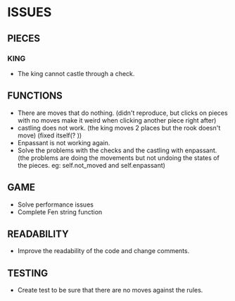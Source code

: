 # ISSUES

## PIECES

### KING
- The king cannot castle through a check.

## FUNCTIONS
- There are moves that do nothing. (didn't reproduce, but clicks on pieces with no moves make it weird when clicking another piece right after)
- castling does not work. (the king moves 2 places but the rook doesn't move) (fixed itself(? ))
- Enpassant is not working again.
- Solve the problems with the checks
  and the castling with enpassant.
  (the problems are doing the movements but not undoing the states of the pieces. eg: self.not_moved and self.enpassant)
  
## GAME
- Solve performance issues
- Complete Fen string function

## READABILITY
- Improve the readability of the code and change comments.

## TESTING
- Create test to be sure that there are no moves against the rules.

